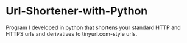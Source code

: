 # Url-Shortener-with-Python
Program I developed in python that shortens your standard HTTP and HTTPS urls and derivatives to tinyurl.com-style urls.
